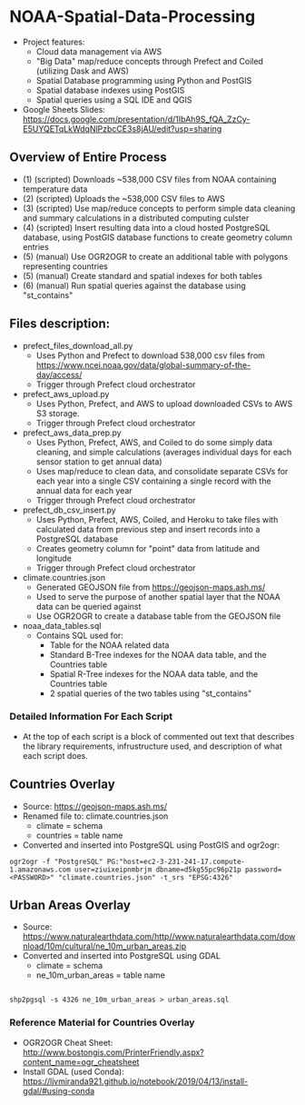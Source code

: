 # NOAA-Spatial-Data-Processing
- Project features:
  - Cloud data management via AWS
  - "Big Data" map/reduce concepts through Prefect and Coiled (utilizing Dask and AWS)
  - Spatial Database programming using Python and PostGIS
  - Spatial database indexes using PostGIS
  - Spatial queries using a SQL IDE and QGIS
- Google Sheets Slides: https://docs.google.com/presentation/d/1IbAh9S_fQA_ZzCy-E5UYQETqLkWdqNlPzbcCE3s8jAU/edit?usp=sharing

## Overview of Entire Process
- (1) (scripted) Downloads ~538,000 CSV files from NOAA containing temperature data
- (2) (scripted) Uploads the ~538,000 CSV files to AWS
- (3) (scripted) Use map/reduce concepts to perform simple data cleaning and summary calculations in a distributed computing culster 
- (4) (scripted) Insert resulting data into a cloud hosted PostgreSQL database, using PostGIS database functions to create geometry column entries
- (5) (manual) Use OGR2OGR to create an additional table with polygons representing countries
- (5) (manual) Create standard and spatial indexes for both tables
- (6) (manual) Run spatial queries against the database using "st_contains"

## Files description:
- prefect_files_download_all.py
  - Uses Python and Prefect to download 538,000 csv files from https://www.ncei.noaa.gov/data/global-summary-of-the-day/access/
  - Trigger through Prefect cloud orchestrator
- prefect_aws_upload.py
  - Uses Python, Prefect, and AWS to upload downloaded CSVs to AWS S3 storage.
  - Trigger through Prefect cloud orchestrator
- prefect_aws_data_prep.py
  - Uses Python, Prefect, AWS, and Coiled to do some simply data cleaning, and simple calculations (averages individual days for each sensor station to get annual data)
  - Uses map/reduce to clean data, and consolidate separate CSVs for each year into a single CSV containing a single record with the annual data for each year
  - Trigger through Prefect cloud orchestrator
- prefect_db_csv_insert.py
  - Uses Python, Prefect, AWS, Coiled, and Heroku to take files with calculated data from previous step and insert records into a PostgreSQL database
  - Creates geometry column for "point" data from latitude and longitude
  - Trigger through Prefect cloud orchestrator
- climate.countries.json
  - Generated GEOJSON file from https://geojson-maps.ash.ms/
  - Used to serve the purpose of another spatial layer that the NOAA data can be queried against
  - Use OGR2OGR to create a database table from the GEOJSON file
- noaa_data_tables.sql
  - Contains SQL used for:
    - Table for the NOAA related data
    - Standard B-Tree indexes for the NOAA data table, and the Countries table
    - Spatial R-Tree indexes for the NOAA data table, and the Countries table
    - 2 spatial queries of the two tables using "st_contains"

### Detailed Information For Each Script
- At the top of each script is a block of commented out text that describes the library requirements, infrustructure used, and description of what each script does.

## Countries Overlay
- Source: https://geojson-maps.ash.ms/
- Renamed file to: climate.countries.json
  - climate = schema
  - countries = table name
- Converted and inserted into PostgreSQL using PostGIS and ogr2ogr:
```shell
ogr2ogr -f "PostgreSQL" PG:"host=ec2-3-231-241-17.compute-1.amazonaws.com user=ziuixeipnmbrjm dbname=d5kg55pc96p21p password=<PASSWORD>" "climate.countries.json" -t_srs "EPSG:4326"
```

## Urban Areas Overlay
- Source: https://www.naturalearthdata.com/http//www.naturalearthdata.com/download/10m/cultural/ne_10m_urban_areas.zip
- Converted and inserted into PostgreSQL using GDAL
  - climate = schema
  - ne_10m_urban_areas = table name
```shell

shp2pgsql -s 4326 ne_10m_urban_areas > urban_areas.sql

```

### Reference Material for Countries Overlay
- OGR2OGR Cheat Sheet: http://www.bostongis.com/PrinterFriendly.aspx?content_name=ogr_cheatsheet
- Install GDAL (used Conda): https://ljvmiranda921.github.io/notebook/2019/04/13/install-gdal/#using-conda
